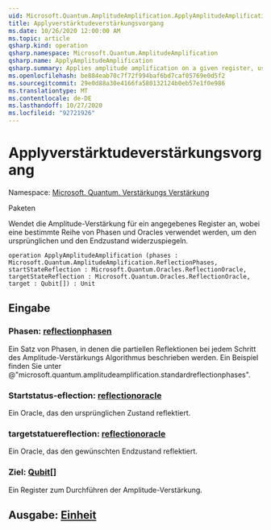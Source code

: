 ```yaml
---
uid: Microsoft.Quantum.AmplitudeAmplification.ApplyAmplitudeAmplification
title: Applyverstärktudeverstärkungsvorgang
ms.date: 10/26/2020 12:00:00 AM
ms.topic: article
qsharp.kind: operation
qsharp.namespace: Microsoft.Quantum.AmplitudeAmplification
qsharp.name: ApplyAmplitudeAmplification
qsharp.summary: Applies amplitude amplification on a given register, using a given set of phases and oracles to reflect about the initial and final states.
ms.openlocfilehash: be884eab70c7f72f994baf6bd7caf05769e0d5f2
ms.sourcegitcommit: 29e0d88a30e4166fa580132124b0eb57e1f0e986
ms.translationtype: MT
ms.contentlocale: de-DE
ms.lasthandoff: 10/27/2020
ms.locfileid: "92721926"
---
```

# <a name="applyamplitudeamplification-operation"></a>Applyverstärktudeverstärkungsvorgang

Namespace: [Microsoft. Quantum. Verstärkungs Verstärkung](xref:Microsoft.Quantum.AmplitudeAmplification)

Paketen [](https://nuget.org/packages/)


Wendet die Amplitude-Verstärkung für ein angegebenes Register an, wobei eine bestimmte Reihe von Phasen und Oracles verwendet werden, um den ursprünglichen und den Endzustand widerzuspiegeln.

```qsharp
operation ApplyAmplitudeAmplification (phases : Microsoft.Quantum.AmplitudeAmplification.ReflectionPhases, startStateReflection : Microsoft.Quantum.Oracles.ReflectionOracle, targetStateReflection : Microsoft.Quantum.Oracles.ReflectionOracle, target : Qubit[]) : Unit
```


## <a name="input"></a>Eingabe

### <a name="phases--reflectionphases"></a>Phasen: [reflectionphasen](xref:Microsoft.Quantum.AmplitudeAmplification.ReflectionPhases)

Ein Satz von Phasen, in denen die partiellen Reflektionen bei jedem Schritt des Amplitude-Verstärkungs Algorithmus beschrieben werden. Ein Beispiel finden Sie unter @"microsoft.quantum.amplitudeamplification.standardreflectionphases".


### <a name="startstatereflection--reflectionoracle"></a>Startstatus-eflection: [reflectionoracle](xref:Microsoft.Quantum.Oracles.ReflectionOracle)

Ein Oracle, das den ursprünglichen Zustand reflektiert.


### <a name="targetstatereflection--reflectionoracle"></a>targetstatuereflection: [reflectionoracle](xref:Microsoft.Quantum.Oracles.ReflectionOracle)

Ein Oracle, das den gewünschten Endzustand reflektiert.


### <a name="target--qubit"></a>Ziel: [Qubit](xref:microsoft.quantum.lang-ref.qubit)[]

Ein Register zum Durchführen der Amplitude-Verstärkung.



## <a name="output--unit"></a>Ausgabe: [Einheit](xref:microsoft.quantum.lang-ref.unit)

